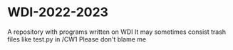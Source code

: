 # WDI-2022-2023
A repository with programs written on WDI
It may sometimes consist trash files like test.py in /CW1
Please don't blame me
